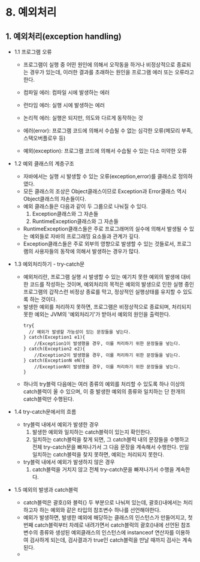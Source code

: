 # 8. 예외처리

## 1. 예외처리(exception handling)

+ 1.1 프로그램 오류
  + 프로그램이 실행 중 어떤 원인에 의해서 오작동을 하거나 비정상적으로 종료되는 경우가 있는데, 이러한 결과를 초래하는 원인을 프로그램 에러 또는 오류라고 한다.
  + 컴파일 에러: 컴파일 시에 발생하는 에러
  + 런타임 에러: 실행 시에 발생하는 에러
  + 논리적 에러: 실행은 되지만, 의도와 다르게 동작하는 것
 
  + 에러(error): 프로그램 코드에 의해서 수습될 수 없는 심각한 오류(메모리 부족, 스택오버플로우 등)
  + 예외(exception): 프로그램 코드에 의해서 수습될 수 있는 다소 미약한 오류
      
+ 1.2 예외 클래스의 계층구조
  + 자바에서는 실행 시 발생할 수 있는 오류(exception,error)를 클래스로 정의하였다.
  + 모든 클래스의 조상은 Object클래스이므로 Exception과 Error클래스 역시 Object클래스의 자손들이다.
  + 예외 클래스들은 다음과 같이 두 그룹으로 나눠질 수 있다.
    1. Exception클래스와 그 자손들
    2. RuntimeException클래스와 그 자손들
  + RuntimeException클래스들은 주로 프로그래머의 실수에 의해서 발생될 수 있는 예외들로 자바의 프로그래밍 요소들과 관계가 깊다.
  + Exception클래스들은 주로 외부의 영향으로 발생할 수 있는 것들로서, 프로그램의 사용자들의 동작에 의해서 발생하는 경우가 많다.
 
+ 1.3 예외처리하기 - try-catch문
  + 예외처리란, 프로그램 실행 시 발생할 수 있는 예기치 못한 예외의 발생에 대비한 코드를 작성하는 것이며, 예외처리의 목적은 예외의 발생으로 인한 실행 중인 프로그램의 갑작스런 비정상 종료를 막고, 정상적인 실행상태를 유지할 수 있도록 하는 것이다.
  + 발생한 예외를 처리하지 못하면, 프로그램은 비정상적으로 종료되며, 처리되지 못한 예외는 JVM의 '예외처리기'가 받아서 예외의 원인을 출력한다.
    ```
    try{
      // 예외가 발생할 가능성이 있는 문장들을 넣는다.
    } catch(Exception1 e1){
        //Exception1이 발생했을 경우, 이를 처리하기 위한 문장들을 넣는다.
    } catch(Exception2 e2){
        //Exception2이 발생했을 경우, 이를 처리하기 위한 문장들을 넣는다.
    } catch(ExceptionN eN){
        //ExceptionN이 발생했을 경우, 이를 처리하기 위한 문장들을 넣는다.
    }
    ```
  + 하나의 try블럭 다음에는 여러 종류의 예외를 처리할 수 있도록 하나 이상의 catch블럭이 올 수 있으며, 이 중 발생한 예외의 종류와 일치하는 단 한개의 catch블럭만 수행된다.
 
+ 1.4 try-catch문에서의 흐름
  + try블럭 내에서 예외가 발생한 경우
    1. 발생한 예외와 일치하는 catch블럭이 있는지 확인한다.
    2. 일치하는 catch블럭을 찾게 되면, 그 catch블럭 내의 문장들을 수행하고 전체 try-catch문을 빠져나가서 그 다음 문장을 계속해서 수행한다. 만일 일치하는 catch블럭을 찾지 못하면, 예외는 처리되지 못한다.
  + try블럭 내에서 예외가 발생하지 않은 경우
    1. catch블럭을 거치지 않고 전체 try-catch문을 빠져나가서 수행을 계속한다.
 
+ 1.5 예외의 발생과 catch블럭
  + catch블럭은 괄호()와 블럭{} 두 부분으로 나눠져 있는데, 괄호()내에서는 처리하고자 하는 예외와 같은 타입의 참조변수 하나를 선언해야한다.
  + 예외가 발생하면, 발생한 예외에 해당하는 클래스의 인스턴스가 만들어지고, 첫 번째 catch블럭부터 차례로 내려가면서 catch블럭의 괄호()내에 선언된 참조변수의 종류와 생성된 예외클래스의 인스턴스에 instanceof 연산자를 이용하여 검사하게 되는데, 검사결과가 true인 catch블럭을 만날 때까지 검사는 계속된다.
  + 
